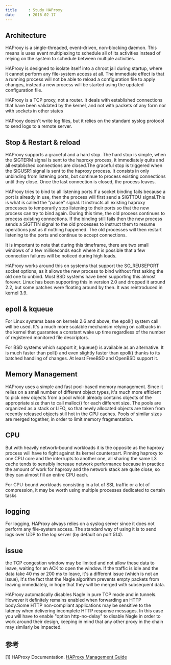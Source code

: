 ```yaml
---
title     : Study HAProxy
date      : 2016-02-17
---
```



## Architecture
HAProxy is a single-threaded, event-driven, non-blocking daemon. This means is
uses event multiplexing to schedule all of its activities instead of relying on
the system to schedule between multiple activities.

HAProxy is designed to isolate itself into a chroot jail during startup, where
it cannot perform any file-system access at all. The immediate effect is that
a running process will not be able to reload a configuration file to apply
changes, instead a new process will be started using the updated configuration
file.

HAProxy is a TCP proxy, not a router. It deals with established connections that
have been validated by the kernel, and not with packets of any form nor with
sockets in other states

HAProxy doesn't write log files, but it relies on the standard syslog protocol
to send logs to a remote server.

## Stop & Restart & reload
HAProxy supports a graceful and a hard stop. The hard stop is simple, when the
SIGTERM signal is sent to the haproxy process, it immediately quits and all
established connections are closed.The graceful stop is triggered when the
SIGUSR1 signal is sent to the haproxy process. It consists in only unbinding
from listening ports, but continue to process existing connections until they
close. Once the last connection is closed, the process leaves.

HAProxy tries to bind to all listening ports.If a socket binding fails because a port is already in use, then
the process will first send a SIGTTOU signal.This is what is called the "pause" signal. It instructs
all existing haproxy processes to temporarily stop listening to their ports so
that the new process can try to bind again. During this time, the old process
continues to process existing connections. If the binding still fails then the new process sends a
SIGTTIN signal to the old processes to instruct them to resume operations just
as if nothing happened. The old processes will then restart listening to the
ports and continue to accept connections.

It is important to note that during this timeframe, there are two small windows
of a few milliseconds each where it is possible that a few connection failures
will be noticed during high loads.

HAProxy works around this on systems that support the SO_REUSEPORT socket options, as it allows the new process to bind without first asking the old one to unbind. Most BSD systems have been supporting this almost forever. Linux has been supporting this in version 2.0 and dropped it around 2.2, but some patches were floating around by then. It was reintroduced in kernel 3.9.


## epoll & kqueue
For Linux systems base on kernels 2.6 and above, the epoll() system call will
be used. It's a much more scalable mechanism relying on callbacks in the kernel
that guarantee a constant wake up time regardless of the number of registered
monitored file descriptors.

For BSD systems which support it, kqueue() is available as an alternative. It
is much faster than poll() and even slightly faster than epoll() thanks to its
batched handling of changes. At least FreeBSD and OpenBSD support it.


## Memory Management
HAProxy uses a simple and fast pool-based memory management. Since it relies on
a small number of different object types, it's much more efficient to pick new
objects from a pool which already contains objects of the appropriate size than
to call malloc() for each different size. The pools are organized as a stack or
LIFO, so that newly allocated objects are taken from recently released objects
still hot in the CPU caches. Pools of similar sizes are merged together, in
order to limit memory fragmentation.


## CPU
But with heavily network-bound workloads
it is the opposite as the haproxy process will have to fight against its kernel
counterpart. Pinning haproxy to one CPU core and the interrupts to another one,
all sharing the same L3 cache tends to sensibly increase network performance
because in practice the amount of work for haproxy and the network stack are
quite close, so they can almost fill an entire CPU each.

For CPU-bound workloads consisting in a lot of SSL traffic or a lot of
compression, it may be worth using multiple processes dedicated to certain
tasks


## logging
For logging, HAProxy always relies on a syslog server since it does not perform
any file-system access. The standard way of using it is to send logs over UDP
to the log server (by default on port 514).


## issue
the TCP congestion window may be limited and not allow these data to leave, waiting for
an ACK to open the window. If the traffic is idle and the data take 40 ms or
200 ms to leave, it's a different issue (which is not an issue), it's the fact
that the Nagle algorithm prevents empty packets from leaving immediately, in
hope that they will be merged with subsequent data.

HAProxy automatically disables Nagle in pure TCP mode and in tunnels. However it definitely remains
enabled when forwarding an HTTP body.Some HTTP non-compliant
applications may be sensitive to the latency when delivering incomplete HTTP
response messages. In this case you will have to enable "option http-no-delay"
to disable Nagle in order to work around their design, keeping in mind that any
other proxy in the chain may similarly be impacted.


## 参考
[1] HAProxy Documentation. [HAProxy Management Guide](http://www.haproxy.org/download/1.6/doc/management.txt)
